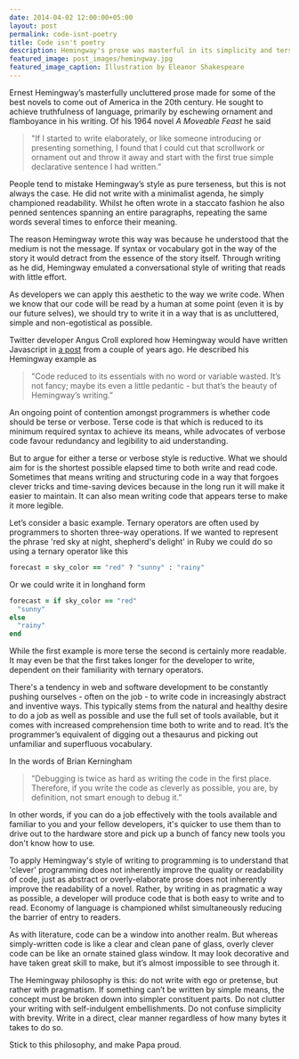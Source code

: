 ```yaml
---
date: 2014-04-02 12:00:00+05:00
layout: post
permalink: code-isnt-poetry
title: Code isn't poetry
description: Hemingway's prose was masterful in its simplicity and terseness. Can we write code the same way?
featured_image: post_images/hemingway.jpg
featured_image_caption: Illustration by Eleanor Shakespeare
---
```


Ernest Hemingway’s masterfully uncluttered prose made for some of the best novels to come out of America in the 20th century. He sought to achieve truthfulness of language, primarily by eschewing ornament and flamboyance in his writing. Of his 1964 novel *A Moveable Feast* he said

> "If I started to write elaborately, or like someone introducing or presenting something, I found that I could cut that scrollwork or ornament out and throw it away and start with the first true simple declarative sentence I had written.”

People tend to mistake Hemingway’s style as pure terseness, but this is not always the case. He did not write with a minimalist agenda, he simply championed readability. Whilst he often wrote in a staccato fashion he also penned sentences spanning an entire paragraphs, repeating the same words several times to enforce their meaning.

The reason Hemingway wrote this way was because he understood that the medium is not the message. If syntax or vocabulary got in the way of the story it would detract from the essence of the story itself. Through writing as he did, Hemingway emulated a conversational style of writing that reads with little effort.

As developers we can apply this aesthetic to the way we write code. When we know that our code will be read by a human at some point (even it is by our future selves), we should try to write it in a way that is as uncluttered, simple and non-egotistical as possible.

Twitter developer Angus Croll explored how Hemingway would have written Javascript in <a href="http://byfat.xxx/if-hemingway-wrote-javascript" target="_blank">a post</a> from a couple of years ago. He described his Hemingway example as

> "Code reduced to its essentials with no word or variable wasted. It’s not fancy; maybe its even a little pedantic - but that’s the beauty of Hemingway’s writing.”

An ongoing point of contention amongst programmers is whether code should be terse or verbose. Terse code is that which is reduced to its minimum required syntax to achieve its means, while advocates of verbose code favour redundancy and legibility to aid understanding.

But to argue for either a terse or verbose style is reductive. What we should aim for is the shortest possible elapsed time to both write and read code. Sometimes that means writing and structuring code in a way that forgoes clever tricks and time-saving devices because in the long run it will make it easier to maintain. It can also mean writing code that appears terse to make it more legible.

Let’s consider a basic example. Ternary operators are often used by programmers to shorten three-way operations. If we wanted to represent the phrase 'red sky at night, shepherd's delight' in Ruby we could do so using a ternary operator like this

```ruby
forecast = sky_color == "red" ? "sunny" : "rainy"
```

Or we could write it in longhand form

```ruby
forecast = if sky_color == "red"
  "sunny"
else
  "rainy"
end
```

While the first example is more terse the second is certainly more readable. It may even be that the first takes longer for the developer to write, dependent on their familiarity with ternary operators.

There's a tendency in web and software development to be constantly pushing ourselves - often on the job - to write code in increasingly abstract and inventive ways. This typically stems from the natural and healthy desire to do a job as well as possible and use the full set of tools available, but it comes with increased comprehension time both to write and to read. It’s the programmer’s equivalent of digging out a thesaurus and picking out unfamiliar and superfluous vocabulary.

In the words of Brian Kerningham

> "Debugging is twice as hard as writing the code in the first place. Therefore, if you write the code as cleverly as possible, you are, by definition, not smart enough to debug it.”

In other words, if you can do a job effectively with the tools available and familiar to you and your fellow developers, it's quicker to use them than to drive out to the hardware store and pick up a bunch of fancy new tools you don't know how to use.

To apply Hemingway's style of writing to programming is to understand that 'clever' programming does not inherently improve the quality or readability of code, just as abstract or overly-elaborate prose does not inherently improve the readability of a novel. Rather, by writing in as pragmatic a way as possible, a developer will produce code that is both easy to write and to read. Economy of language is championed whilst simultaneously reducing the barrier of entry to readers.

As with literature, code can be a window into another realm. But whereas simply-written code is like a clear and clean pane of glass, overly clever code can be like an ornate stained glass window. It may look decorative and have taken great skill to make, but it’s almost impossible to see through it.

The Hemingway philosophy is this: do not write with ego or pretense, but rather with pragmatism. If something can’t be written by simple means, the concept must be broken down into simpler constituent parts. Do not clutter your writing with self-indulgent embellishments. Do not confuse simplicity with brevity. Write in a direct, clear manner regardless of how many bytes it takes to do so.

Stick to this philosophy, and make Papa proud.

